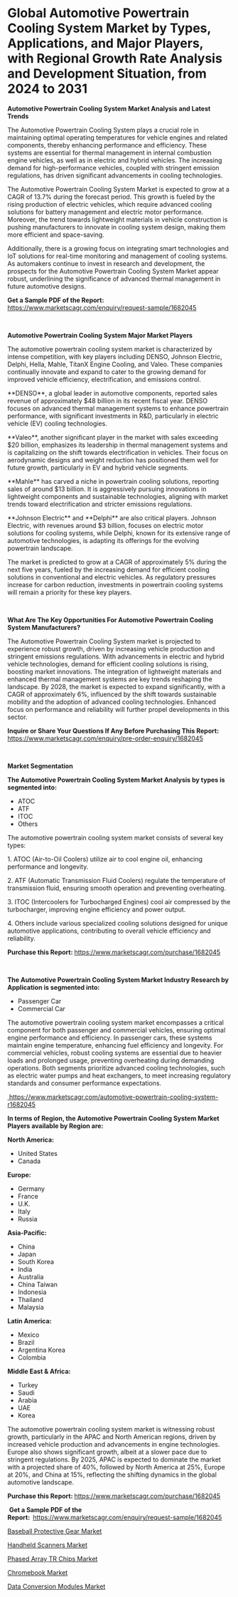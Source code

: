 <p><h1>Global Automotive Powertrain Cooling System Market by Types, Applications, and Major Players, with Regional Growth Rate Analysis and Development Situation, from 2024 to 2031</h1></p><p><strong>Automotive Powertrain Cooling System Market Analysis and Latest Trends</strong></p>
<p><p>The Automotive Powertrain Cooling System plays a crucial role in maintaining optimal operating temperatures for vehicle engines and related components, thereby enhancing performance and efficiency. These systems are essential for thermal management in internal combustion engine vehicles, as well as in electric and hybrid vehicles. The increasing demand for high-performance vehicles, coupled with stringent emission regulations, has driven significant advancements in cooling technologies.</p><p>The Automotive Powertrain Cooling System Market is expected to grow at a CAGR of 13.7% during the forecast period. This growth is fueled by the rising production of electric vehicles, which require advanced cooling solutions for battery management and electric motor performance. Moreover, the trend towards lightweight materials in vehicle construction is pushing manufacturers to innovate in cooling system design, making them more efficient and space-saving.</p><p>Additionally, there is a growing focus on integrating smart technologies and IoT solutions for real-time monitoring and management of cooling systems. As automakers continue to invest in research and development, the prospects for the Automotive Powertrain Cooling System Market appear robust, underlining the significance of advanced thermal management in future automotive designs.</p></p>
<p><strong>Get a Sample PDF of the Report:&nbsp;</strong> <a href="https://www.marketscagr.com/enquiry/request-sample/1682045?utm_campaign=1128&utm_medium=2&utm_source=Github&utm_content=ia&utm_term=01102024&utm_id=automotive-powertrain-cooling-system">https://www.marketscagr.com/enquiry/request-sample/1682045</a></p>
<p>&nbsp;</p>
<p><strong>Automotive Powertrain Cooling System Major Market Players</strong></p>
<p><p>The automotive powertrain cooling system market is characterized by intense competition, with key players including DENSO, Johnson Electric, Delphi, Hella, Mahle, TitanX Engine Cooling, and Valeo. These companies continually innovate and expand to cater to the growing demand for improved vehicle efficiency, electrification, and emissions control.</p><p>**DENSO**, a global leader in automotive components, reported sales revenue of approximately $48 billion in its recent fiscal year. DENSO focuses on advanced thermal management systems to enhance powertrain performance, with significant investments in R&D, particularly in electric vehicle (EV) cooling technologies.</p><p>**Valeo**, another significant player in the market with sales exceeding $20 billion, emphasizes its leadership in thermal management systems and is capitalizing on the shift towards electrification in vehicles. Their focus on aerodynamic designs and weight reduction has positioned them well for future growth, particularly in EV and hybrid vehicle segments.</p><p>**Mahle** has carved a niche in powertrain cooling solutions, reporting sales of around $13 billion. It is aggressively pursuing innovations in lightweight components and sustainable technologies, aligning with market trends toward electrification and stricter emissions regulations.</p><p>**Johnson Electric** and **Delphi** are also critical players. Johnson Electric, with revenues around $3 billion, focuses on electric motor solutions for cooling systems, while Delphi, known for its extensive range of automotive technologies, is adapting its offerings for the evolving powertrain landscape.</p><p>The market is predicted to grow at a CAGR of approximately 5% during the next five years, fueled by the increasing demand for efficient cooling solutions in conventional and electric vehicles. As regulatory pressures increase for carbon reduction, investments in powertrain cooling systems will remain a priority for these key players.</p></p>
<p>&nbsp;</p>
<p><strong>What Are The Key Opportunities For Automotive Powertrain Cooling System Manufacturers?</strong></p>
<p><p>The Automotive Powertrain Cooling System market is projected to experience robust growth, driven by increasing vehicle production and stringent emissions regulations. With advancements in electric and hybrid vehicle technologies, demand for efficient cooling solutions is rising, boosting market innovations. The integration of lightweight materials and enhanced thermal management systems are key trends reshaping the landscape. By 2028, the market is expected to expand significantly, with a CAGR of approximately 6%, influenced by the shift towards sustainable mobility and the adoption of advanced cooling technologies. Enhanced focus on performance and reliability will further propel developments in this sector.</p></p>
<p><strong>Inquire or Share Your Questions If Any Before Purchasing This Report:</strong> <a href="https://www.marketscagr.com/enquiry/pre-order-enquiry/1682045?utm_campaign=1128&utm_medium=2&utm_source=Github&utm_content=ia&utm_term=01102024&utm_id=automotive-powertrain-cooling-system">https://www.marketscagr.com/enquiry/pre-order-enquiry/1682045</a></p>
<p>&nbsp;</p>
<p><strong>Market Segmentation</strong></p>
<p><strong>The Automotive Powertrain Cooling System Market Analysis by types is segmented into:</strong></p>
<p><ul><li>ATOC</li><li>ATF</li><li>ITOC</li><li>Others</li></ul></p>
<p><p>The automotive powertrain cooling system market consists of several key types: </p><p>1. ATOC (Air-to-Oil Coolers) utilize air to cool engine oil, enhancing performance and longevity. </p><p>2. ATF (Automatic Transmission Fluid Coolers) regulate the temperature of transmission fluid, ensuring smooth operation and preventing overheating. </p><p>3. ITOC (Intercoolers for Turbocharged Engines) cool air compressed by the turbocharger, improving engine efficiency and power output. </p><p>4. Others include various specialized cooling solutions designed for unique automotive applications, contributing to overall vehicle efficiency and reliability.</p></p>
<p><strong>Purchase this Report:&nbsp;</strong><a href="https://www.marketscagr.com/purchase/1682045?utm_campaign=1128&utm_medium=2&utm_source=Github&utm_content=ia&utm_term=01102024&utm_id=automotive-powertrain-cooling-system">https://www.marketscagr.com/purchase/1682045</a></p>
<p>&nbsp;</p>
<p><strong>The Automotive Powertrain Cooling System Market Industry Research by Application is segmented into:</strong></p>
<p><ul><li>Passenger Car</li><li>Commercial Car</li></ul></p>
<p><p>The automotive powertrain cooling system market encompasses a critical component for both passenger and commercial vehicles, ensuring optimal engine performance and efficiency. In passenger cars, these systems maintain engine temperature, enhancing fuel efficiency and longevity. For commercial vehicles, robust cooling systems are essential due to heavier loads and prolonged usage, preventing overheating during demanding operations. Both segments prioritize advanced cooling technologies, such as electric water pumps and heat exchangers, to meet increasing regulatory standards and consumer performance expectations.</p></p>
<p><a href="https://www.marketscagr.com/automotive-powertrain-cooling-system-r1682045?utm_campaign=1128&utm_medium=2&utm_source=Github&utm_content=ia&utm_term=01102024&utm_id=automotive-powertrain-cooling-system">&nbsp;https://www.marketscagr.com/automotive-powertrain-cooling-system-r1682045</a></p>
<p><strong>In terms of Region, the Automotive Powertrain Cooling System Market Players available by Region are:</strong></p>
<p>
    <p> <strong> North America: </strong>
        <ul>
            <li>United States</li>
            <li>Canada</li>
        </ul>
        </p> 
    <p> <strong> Europe: </strong>
        <ul>
            <li>Germany</li>
            <li>France</li>
            <li>U.K.</li>
            <li>Italy</li>
            <li>Russia</li>
        </ul>
        </p> 
    <p> <strong> Asia-Pacific: </strong>
        <ul>
            <li>China</li>
            <li>Japan</li>
            <li>South Korea</li>
            <li>India</li>
            <li>Australia</li>
            <li>China Taiwan</li>
            <li>Indonesia</li>
            <li>Thailand</li>
            <li>Malaysia</li>
        </ul>
        </p> 
    <p> <strong> Latin America: </strong>
        <ul>
            <li>Mexico</li>
            <li>Brazil</li>
            <li>Argentina Korea</li>
            <li>Colombia</li>
        </ul>
        </p> 
    <p> <strong> Middle East & Africa: </strong>
        <ul>
            <li>Turkey</li>
            <li>Saudi</li>
            <li>Arabia</li>
            <li>UAE</li>
            <li>Korea</li>
        </ul>
    </p>
    </p>
<p><p>The automotive powertrain cooling system market is witnessing robust growth, particularly in the APAC and North American regions, driven by increased vehicle production and advancements in engine technologies. Europe also shows significant growth, albeit at a slower pace due to stringent regulations. By 2025, APAC is expected to dominate the market with a projected share of 40%, followed by North America at 25%, Europe at 20%, and China at 15%, reflecting the shifting dynamics in the global automotive landscape.</p></p>
<p><strong>Purchase this Report: </strong><a href="https://www.marketscagr.com/purchase/1682045?utm_campaign=1128&utm_medium=2&utm_source=Github&utm_content=ia&utm_term=01102024&utm_id=automotive-powertrain-cooling-system">https://www.marketscagr.com/purchase/1682045</a></p>
<p>&nbsp;<strong>Get a Sample PDF of the Report:&nbsp;&nbsp;</strong><a href="https://www.marketscagr.com/enquiry/request-sample/1682045?utm_campaign=1128&utm_medium=2&utm_source=Github&utm_content=ia&utm_term=01102024&utm_id=automotive-powertrain-cooling-system">https://www.marketscagr.com/enquiry/request-sample/1682045</a></p>
<p><strong></strong></p>
<p><p><a href="https://www.linkedin.com/pulse/baseball-protective-gear-market-share-new-trends-analysis-its-nad1c?utm_campaign=1128&utm_medium=2&utm_source=Github&utm_content=ia&utm_term=01102024&utm_id=automotive-powertrain-cooling-system">Baseball Protective Gear Market</a></p><p><a href="https://www.linkedin.com/pulse/future-insights-handheld-scanners-market-trends-regional-analysis-d4pcc?utm_campaign=1128&utm_medium=2&utm_source=Github&utm_content=ia&utm_term=01102024&utm_id=automotive-powertrain-cooling-system">Handheld Scanners Market</a></p><p><a href="https://issuu.com/reportprime-2/docs/phased-array-tr-chips-market-size-2_5dd0aa7c15fb4c?utm_campaign=1128&utm_medium=2&utm_source=Github&utm_content=ia&utm_term=01102024&utm_id=automotive-powertrain-cooling-system">Phased Array TR Chips Market</a></p><p><a href="https://www.linkedin.com/pulse/global-chromebook-market-size-trends-analysis-regional-outlook-2pfne?utm_campaign=1128&utm_medium=2&utm_source=Github&utm_content=ia&utm_term=01102024&utm_id=automotive-powertrain-cooling-system">Chromebook Market</a></p><p><a href="https://issuu.com/reportprime-2/docs/data-conversion-modules-market-size_c2ad3e51ddb5b0?utm_campaign=1128&utm_medium=2&utm_source=Github&utm_content=ia&utm_term=01102024&utm_id=automotive-powertrain-cooling-system">Data Conversion Modules Market</a></p></p>